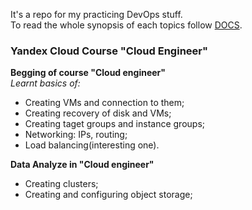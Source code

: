 It's a repo for my practicing DevOps stuff.</br>
To read the whole synopsis of each topics follow [DOCS](docs/REPORTS.md).</br>

<h3>Yandex Cloud Course "Cloud Engineer"</h3>
<b>Begging of course "Cloud engineer"</b> </br>
	<i>Learnt basics of:</i>
	<ul>
		<li>Creating VMs and connection to them;</li>
		<li>Creating recovery of disk and VMs;</li>
		<li>Creating taget groups and instance groups;</li>
		<li>Networking: IPs, routing;</li>
		<li>Load balancing(interesting one).</li>
	</ul>
<b>Data Analyze in "Cloud engineer"</b>
	<ul>
		<li>Creating clusters;</li>
		<li>Creating and configuring object storage;</li>
	</ul>
